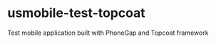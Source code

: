 usmobile-test-topcoat
=====================

Test mobile application built with PhoneGap and Topcoat framework
